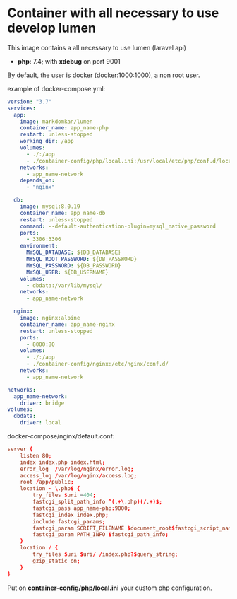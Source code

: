 # Container with all necessary to use develop lumen

This image contains a all necessary to use lumen (laravel api)

- **php**: 7.4; with **xdebug** on port 9001

By default, the user is docker (docker:1000:1000), a non root user.

example of docker-compose.yml:

```yml
version: "3.7"
services:
  app:
    image: markdomkan/lumen
    container_name: app_name-php
    restart: unless-stopped
    working_dir: /app
    volumes:
      - ./:/app
      - ./container-config/php/local.ini:/usr/local/etc/php/conf.d/local.ini
    networks:
      - app_name-network
    depends_on:
      - "nginx"

  db:
    image: mysql:8.0.19
    container_name: app_name-db
    restart: unless-stopped
    command: --default-authentication-plugin=mysql_native_password
    ports:
      - 3306:3306
    environment:
      MYSQL_DATABASE: ${DB_DATABASE}
      MYSQL_ROOT_PASSWORD: ${DB_PASSWORD}
      MYSQL_PASSWORD: ${DB_PASSWORD}
      MYSQL_USER: ${DB_USERNAME}
    volumes:
      - dbdata:/var/lib/mysql/
    networks:
      - app_name-network

  nginx:
    image: nginx:alpine
    container_name: app_name-nginx
    restart: unless-stopped
    ports:
      - 8000:80
    volumes:
      - ./:/app
      - ./container-config/nginx:/etc/nginx/conf.d/
    networks:
      - app_name-network

networks:
  app_name-network:
    driver: bridge
volumes:
  dbdata:
    driver: local
```

docker-compose/nginx/default.conf:

```conf
server {
    listen 80;
    index index.php index.html;
    error_log  /var/log/nginx/error.log;
    access_log /var/log/nginx/access.log;
    root /app/public;
    location ~ \.php$ {
        try_files $uri =404;
        fastcgi_split_path_info ^(.+\.php)(/.+)$;
        fastcgi_pass app_name-php:9000;
        fastcgi_index index.php;
        include fastcgi_params;
        fastcgi_param SCRIPT_FILENAME $document_root$fastcgi_script_name;
        fastcgi_param PATH_INFO $fastcgi_path_info;
    }
    location / {
        try_files $uri $uri/ /index.php?$query_string;
        gzip_static on;
    }
}

```

Put on **container-config/php/local.ini** your custom php configuration.
